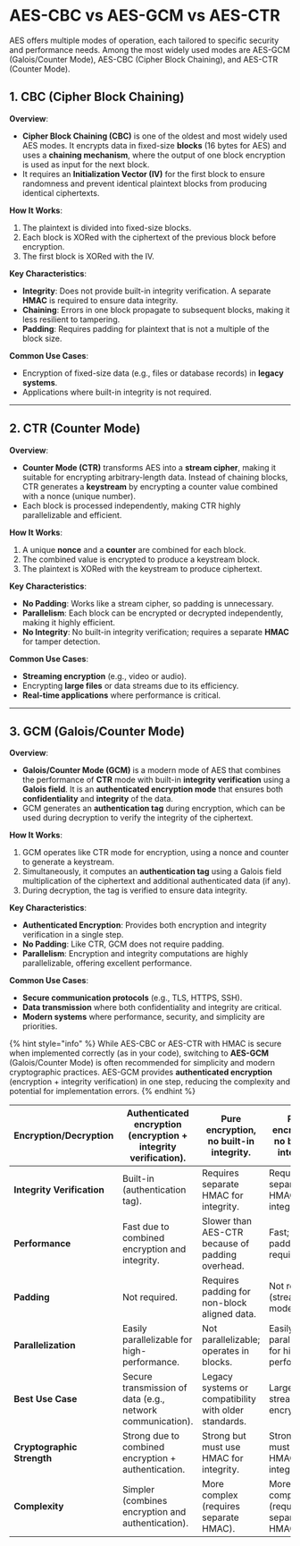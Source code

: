# AES-CBC vs AES-GCM vs AES-CTR

AES offers multiple modes of operation, each tailored to specific security and performance needs. Among the most widely used modes are AES-GCM (Galois/Counter Mode), AES-CBC (Cipher Block Chaining), and AES-CTR (Counter Mode).

## **1. CBC (Cipher Block Chaining)**

**Overview**:

* **Cipher Block Chaining (CBC)** is one of the oldest and most widely used AES modes. It encrypts data in fixed-size **blocks** (16 bytes for AES) and uses a **chaining mechanism**, where the output of one block encryption is used as input for the next block.
* It requires an **Initialization Vector (IV)** for the first block to ensure randomness and prevent identical plaintext blocks from producing identical ciphertexts.

**How It Works**:

1. The plaintext is divided into fixed-size blocks.
2. Each block is XORed with the ciphertext of the previous block before encryption.
3. The first block is XORed with the IV.

**Key Characteristics**:

* **Integrity**: Does not provide built-in integrity verification. A separate **HMAC** is required to ensure data integrity.
* **Chaining**: Errors in one block propagate to subsequent blocks, making it less resilient to tampering.
* **Padding**: Requires padding for plaintext that is not a multiple of the block size.

**Common Use Cases**:

* Encryption of fixed-size data (e.g., files or database records) in **legacy systems**.
* Applications where built-in integrity is not required.

***

## **2. CTR (Counter Mode)**

**Overview**:

* **Counter Mode (CTR)** transforms AES into a **stream cipher**, making it suitable for encrypting arbitrary-length data. Instead of chaining blocks, CTR generates a **keystream** by encrypting a counter value combined with a nonce (unique number).
* Each block is processed independently, making CTR highly parallelizable and efficient.

**How It Works**:

1. A unique **nonce** and a **counter** are combined for each block.
2. The combined value is encrypted to produce a keystream block.
3. The plaintext is XORed with the keystream to produce ciphertext.

**Key Characteristics**:

* **No Padding**: Works like a stream cipher, so padding is unnecessary.
* **Parallelism**: Each block can be encrypted or decrypted independently, making it highly efficient.
* **No Integrity**: No built-in integrity verification; requires a separate **HMAC** for tamper detection.

**Common Use Cases**:

* **Streaming encryption** (e.g., video or audio).
* Encrypting **large files** or data streams due to its efficiency.
* **Real-time applications** where performance is critical.

***

## **3. GCM (Galois/Counter Mode)**

**Overview**:

* **Galois/Counter Mode (GCM)** is a modern mode of AES that combines the performance of **CTR** mode with built-in **integrity verification** using a **Galois field**. It is an **authenticated encryption mode** that ensures both **confidentiality** and **integrity** of the data.
* GCM generates an **authentication tag** during encryption, which can be used during decryption to verify the integrity of the ciphertext.

**How It Works**:

1. GCM operates like CTR mode for encryption, using a nonce and counter to generate a keystream.
2. Simultaneously, it computes an **authentication tag** using a Galois field multiplication of the ciphertext and additional authenticated data (if any).
3. During decryption, the tag is verified to ensure data integrity.

**Key Characteristics**:

* **Authenticated Encryption**: Provides both encryption and integrity verification in a single step.
* **No Padding**: Like CTR, GCM does not require padding.
* **Parallelism**: Encryption and integrity computations are highly parallelizable, offering excellent performance.

**Common Use Cases**:

* **Secure communication protocols** (e.g., TLS, HTTPS, SSH).
* **Data transmission** where both confidentiality and integrity are critical.
* **Modern systems** where performance, security, and simplicity are priorities.

{% hint style="info" %}
While AES-CBC or AES-CTR with HMAC is secure when implemented correctly (as in your code), switching to **AES-GCM** (Galois/Counter Mode) is often recommended for simplicity and modern cryptographic practices. AES-GCM provides **authenticated encryption** (encryption + integrity verification) in one step, reducing the complexity and potential for implementation errors.
{% endhint %}

| **Encryption/Decryption**  | Authenticated encryption (encryption + integrity verification). | Pure encryption, no built-in integrity.               | Pure encryption, no built-in integrity.     |
| -------------------------- | --------------------------------------------------------------- | ----------------------------------------------------- | ------------------------------------------- |
| **Integrity Verification** | Built-in (authentication tag).                                  | Requires separate HMAC for integrity.                 | Requires separate HMAC for integrity.       |
| **Performance**            | Fast due to combined encryption and integrity.                  | Slower than AES-CTR because of padding overhead.      | Fast; no padding required.                  |
| **Padding**                | Not required.                                                   | Requires padding for non-block aligned data.          | Not required (stream-like mode).            |
| **Parallelization**        | Easily parallelizable for high-performance.                     | Not parallelizable; operates in blocks.               | Easily parallelizable for high-performance. |
| **Best Use Case**          | Secure transmission of data (e.g., network communication).      | Legacy systems or compatibility with older standards. | Large files or streaming encryption.        |
| **Cryptographic Strength** | Strong due to combined encryption + authentication.             | Strong but must use HMAC for integrity.               | Strong but must use HMAC for integrity.     |
| **Complexity**             | Simpler (combines encryption and authentication).               | More complex (requires separate HMAC).                | More complex (requires separate HMAC).      |
